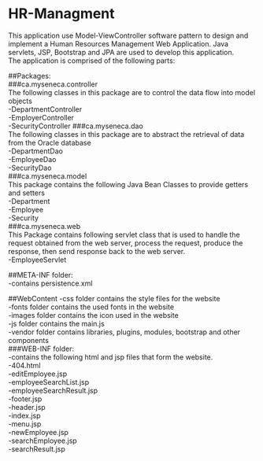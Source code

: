 # HR-Managment

This application use Model-ViewController software pattern to design and implement a Human Resources Management Web Application. Java servlets, JSP, Bootstrap and JPA are used to develop this application.  
The application is comprised of the following parts:  

##Packages:  
		###ca.myseneca.controller  
		The following classes in this package are to control the data flow into model objects  
			-DepartmentController  
			-EmployerController  
			-SecurityController
		###ca.myseneca.dao  
		The following classes in this package are to abstract the retrieval of data from the Oracle database  
			-DepartmentDao  
			-EmployeeDao  
			-SecurityDao  			
		###ca.myseneca.model  
		This package contains the following Java Bean Classes to provide getters and setters  
			-Department  
			-Employee  
			-Security 			
		###ca.myseneca.web  
		This Package contains following servlet class that is used to handle the request obtained from the web server, process the request, produce the response, then send response back to the web server.  
		 	-EmployeeServlet  
		
##META-INF folder:  
		 -contains persistence.xml  

##WebContent
		-css folder contains the style files for the website  
		-fonts folder contains the used fonts in the website  
	 	-images folder contains the icon used in the website  
		-js folder contains the main.js  
		-vendor folder contains libraries, plugins, modules, bootstrap and other components  
		###WEB-INF folder:  
		-contains the following html and jsp files that form the website.  
			-404.html  
			-editEmployee.jsp  
			-employeeSearchList.jsp  
			-employeeSearchResult.jsp  
			-footer.jsp  
			-header.jsp  
			-index.jsp  
			-menu.jsp  
			-newEmployee.jsp  
			-searchEmployee.jsp  
			-searchResult.jsp
